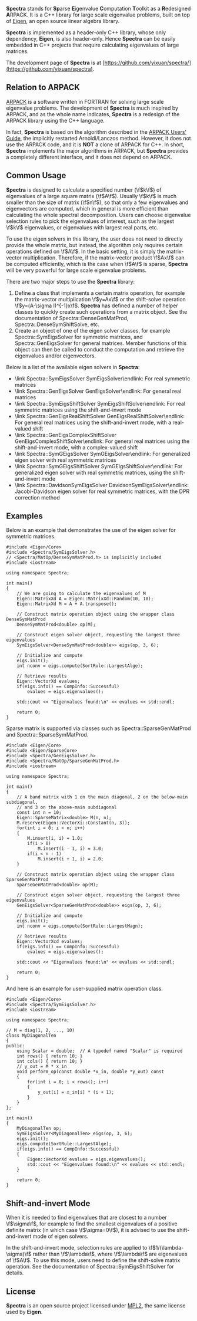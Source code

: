 **Spectra** stands for <strong>Sp</strong>arse <strong>E</strong>igenvalue
<strong>C</strong>omputation <strong>T</strong>oolkit
as a <strong>R</strong>edesigned <strong>A</strong>RPACK.
It is a C++ library for large scale eigenvalue
problems, built on top of [Eigen](http://eigen.tuxfamily.org),
an open source linear algebra library.

**Spectra** is implemented as a header-only C++ library, whose only dependency,
**Eigen**, is also header-only. Hence **Spectra** can be easily embedded in
C++ projects that require calculating eigenvalues of large matrices.

The development page of **Spectra** is at
[https://github.com/yixuan/spectra/](https://github.com/yixuan/spectra).

## Relation to ARPACK

[ARPACK](http://www.caam.rice.edu/software/ARPACK/) is a software written in
FORTRAN for solving large scale eigenvalue problems. The development of
**Spectra** is much inspired by ARPACK, and as the whole name indicates,
**Spectra** is a redesign of the ARPACK library using the C++ language.

In fact, **Spectra** is based on the algorithm described in the
[ARPACK Users' Guide](http://www.caam.rice.edu/software/ARPACK/UG/ug.html),
the implicitly restarted Arnoldi/Lanczos method. However,
it does not use the ARPACK code, and it is **NOT** a clone of ARPACK for C++.
In short, **Spectra** implements the major algorithms in ARPACK,
but **Spectra** provides a completely different interface, and it does not
depend on ARPACK.

## Common Usage

**Spectra** is designed to calculate a specified number (\f$k\f$) of eigenvalues
of a large square matrix (\f$A\f$). Usually \f$k\f$ is much smaller than the size of matrix
(\f$n\f$), so that only a few eigenvalues and eigenvectors are computed, which
in general is more efficient than calculating the whole spectral decomposition.
Users can choose eigenvalue selection rules to pick the eigenvalues of interest,
such as the largest \f$k\f$ eigenvalues, or eigenvalues with largest real parts,
etc.

To use the eigen solvers in this library, the user does not need to directly
provide the whole matrix, but instead, the algorithm only requires certain operations
defined on \f$A\f$. In the basic setting, it is simply the matrix-vector
multiplication. Therefore, if the matrix-vector product \f$Ax\f$ can be computed
efficiently, which is the case when \f$A\f$ is sparse, **Spectra**
will be very powerful for large scale eigenvalue problems.

There are two major steps to use the **Spectra** library:

1. Define a class that implements a certain matrix operation, for example the
matrix-vector multiplication \f$y=Ax\f$ or the shift-solve operation
\f$y=(A-\sigma I)^{-1}x\f$. **Spectra** has defined a number of
helper classes to quickly create such operations from a matrix object.
See the documentation of Spectra::DenseGenMatProd, Spectra::DenseSymShiftSolve, etc.
2. Create an object of one of the eigen solver classes, for example
Spectra::SymEigsSolver for symmetric matrices, and Spectra::GenEigsSolver
for general matrices. Member functions of this object can then be called to
conduct the computation and retrieve the eigenvalues and/or eigenvectors.

Below is a list of the available eigen solvers in **Spectra**:
- \link Spectra::SymEigsSolver SymEigsSolver\endlink:
  For real symmetric matrices
- \link Spectra::GenEigsSolver GenEigsSolver\endlink:
  For general real matrices
- \link Spectra::SymEigsShiftSolver SymEigsShiftSolver\endlink:
  For real symmetric matrices using the shift-and-invert mode
- \link Spectra::GenEigsRealShiftSolver GenEigsRealShiftSolver\endlink:
  For general real matrices using the shift-and-invert mode, with a real-valued shift
- \link Spectra::GenEigsComplexShiftSolver GenEigsComplexShiftSolver\endlink:
  For general real matrices using the shift-and-invert mode, with a complex-valued shift
- \link Spectra::SymGEigsSolver SymGEigsSolver\endlink:
  For generalized eigen solver with real symmetric matrices
- \link Spectra::SymGEigsShiftSolver SymGEigsShiftSolver\endlink:
  For generalized eigen solver with real symmetric matrices, using the shift-and-invert mode
- \link Spectra::DavidsonSymEigsSolver DavidsonSymEigsSolver\endlink:
  Jacobi-Davidson eigen solver for real symmetric matrices, with the DPR correction method

## Examples

Below is an example that demonstrates the use of the eigen solver for symmetric
matrices.

~~~~~~~~~~{.cpp}
#include <Eigen/Core>
#include <Spectra/SymEigsSolver.h>
// <Spectra/MatOp/DenseSymMatProd.h> is implicitly included
#include <iostream>

using namespace Spectra;

int main()
{
    // We are going to calculate the eigenvalues of M
    Eigen::MatrixXd A = Eigen::MatrixXd::Random(10, 10);
    Eigen::MatrixXd M = A + A.transpose();

    // Construct matrix operation object using the wrapper class DenseSymMatProd
    DenseSymMatProd<double> op(M);

    // Construct eigen solver object, requesting the largest three eigenvalues
    SymEigsSolver<DenseSymMatProd<double>> eigs(op, 3, 6);

    // Initialize and compute
    eigs.init();
    int nconv = eigs.compute(SortRule::LargestAlge);

    // Retrieve results
    Eigen::VectorXd evalues;
    if(eigs.info() == CompInfo::Successful)
        evalues = eigs.eigenvalues();

    std::cout << "Eigenvalues found:\n" << evalues << std::endl;

    return 0;
}
~~~~~~~~~~

Sparse matrix is supported via classes such as Spectra::SparseGenMatProd and Spectra::SparseSymMatProd.

~~~~~~~~~~{.cpp}
#include <Eigen/Core>
#include <Eigen/SparseCore>
#include <Spectra/GenEigsSolver.h>
#include <Spectra/MatOp/SparseGenMatProd.h>
#include <iostream>

using namespace Spectra;

int main()
{
    // A band matrix with 1 on the main diagonal, 2 on the below-main subdiagonal,
    // and 3 on the above-main subdiagonal
    const int n = 10;
    Eigen::SparseMatrix<double> M(n, n);
    M.reserve(Eigen::VectorXi::Constant(n, 3));
    for(int i = 0; i < n; i++)
    {
        M.insert(i, i) = 1.0;
        if(i > 0)
            M.insert(i - 1, i) = 3.0;
        if(i < n - 1)
            M.insert(i + 1, i) = 2.0;
    }

    // Construct matrix operation object using the wrapper class SparseGenMatProd
    SparseGenMatProd<double> op(M);

    // Construct eigen solver object, requesting the largest three eigenvalues
    GenEigsSolver<SparseGenMatProd<double>> eigs(op, 3, 6);

    // Initialize and compute
    eigs.init();
    int nconv = eigs.compute(SortRule::LargestMagn);

    // Retrieve results
    Eigen::VectorXcd evalues;
    if(eigs.info() == CompInfo::Successful)
        evalues = eigs.eigenvalues();

    std::cout << "Eigenvalues found:\n" << evalues << std::endl;

    return 0;
}
~~~~~~~~~~

And here is an example for user-supplied matrix operation class.

~~~~~~~~~~{.cpp}
#include <Eigen/Core>
#include <Spectra/SymEigsSolver.h>
#include <iostream>

using namespace Spectra;

// M = diag(1, 2, ..., 10)
class MyDiagonalTen
{
public:
    using Scalar = double;  // A typedef named "Scalar" is required
    int rows() { return 10; }
    int cols() { return 10; }
    // y_out = M * x_in
    void perform_op(const double *x_in, double *y_out) const
    {
        for(int i = 0; i < rows(); i++)
        {
            y_out[i] = x_in[i] * (i + 1);
        }
    }
};

int main()
{
    MyDiagonalTen op;
    SymEigsSolver<MyDiagonalTen> eigs(op, 3, 6);
    eigs.init();
    eigs.compute(SortRule::LargestAlge);
    if(eigs.info() == CompInfo::Successful)
    {
        Eigen::VectorXd evalues = eigs.eigenvalues();
        std::cout << "Eigenvalues found:\n" << evalues << std::endl;
    }

    return 0;
}
~~~~~~~~~~

## Shift-and-invert Mode

When it is needed to find eigenvalues that are closest to a number \f$\sigma\f$,
for example to find the smallest eigenvalues of a positive definite matrix
(in which case \f$\sigma=0\f$), it is advised to use the shift-and-invert mode
of eigen solvers.

In the shift-and-invert mode, selection rules are applied to \f$1/(\lambda-\sigma)\f$
rather than \f$\lambda\f$, where \f$\lambda\f$ are eigenvalues of \f$A\f$.
To use this mode, users need to define the shift-solve matrix operation. See
the documentation of Spectra::SymEigsShiftSolver for details.

## License

**Spectra** is an open source project licensed under
[MPL2](https://www.mozilla.org/MPL/2.0/), the same license used by **Eigen**.
